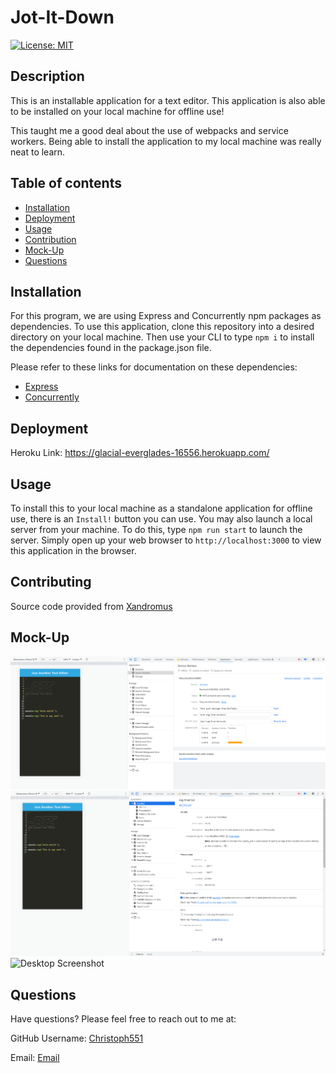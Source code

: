 # Jot-It-Down

  [![License: MIT](https://img.shields.io/badge/License-MIT-yellow.svg)](https://opensource.org/licenses/MIT)

## Description

This is an installable application for a text editor. This application is also able to be installed on your local machine for offline use!

This taught me a good deal about the use of webpacks and service workers. Being able to install the application to my local machine was really neat to learn.

## Table of contents

- [Installation](#Insallation)
- [Deployment](#Deployment)
- [Usage](#Usage)
- [Contribution](#Contributing)
- [Mock-Up](#Mock-Up)
- [Questions](#Questions)

## Installation

For this program, we are using Express and Concurrently npm packages as dependencies. 
To use this application, clone this repository into a desired directory on your local machine. Then use your CLI to type `npm i` to install the dependencies found in the package.json file. 

Please refer to these links for documentation on these dependencies:
 - [Express](https://www.npmjs.com/package/express)
 - [Concurrently](https://www.npmjs.com/package/concurrently)

## Deployment

Heroku Link: https://glacial-everglades-16556.herokuapp.com/

## Usage

To install this to your local machine as a standalone application for offline use, there is an `Install!` button you can use. You may also launch a local server from your machine. To do this, type `npm run start` to launch the server. Simply open up your web browser to `http://localhost:3000` to view this application in the browser.

## Contributing

Source code provided from [Xandromus](https://github.com/coding-boot-camp/cautious-meme)

## Mock-Up

![Service Worker Screenshot](./images/serviceWorker.PNG)
![Manifest Screenshot](./images/manifest.PNG)
![Desktop Screenshot](./images/desktopApp.PNG)

## Questions

Have questions? Please feel free to reach out to me at:

GitHub Username: [Christoph551](https://github.com/Christoph551)

Email: [Email](mailto:christopersimmonds551@gmail.com)